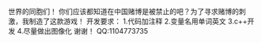 世界的同胞们！
    你们应该都知道在中国赌博是被禁止的吧？为了寻求赌博的刺激，我制造了这款游戏！
    开发要求：
        1.代码加注释
        2.变量名用单词英文
        3.c++开发
        4.尽量做出图像化
谢谢！
QQ:1104773735
